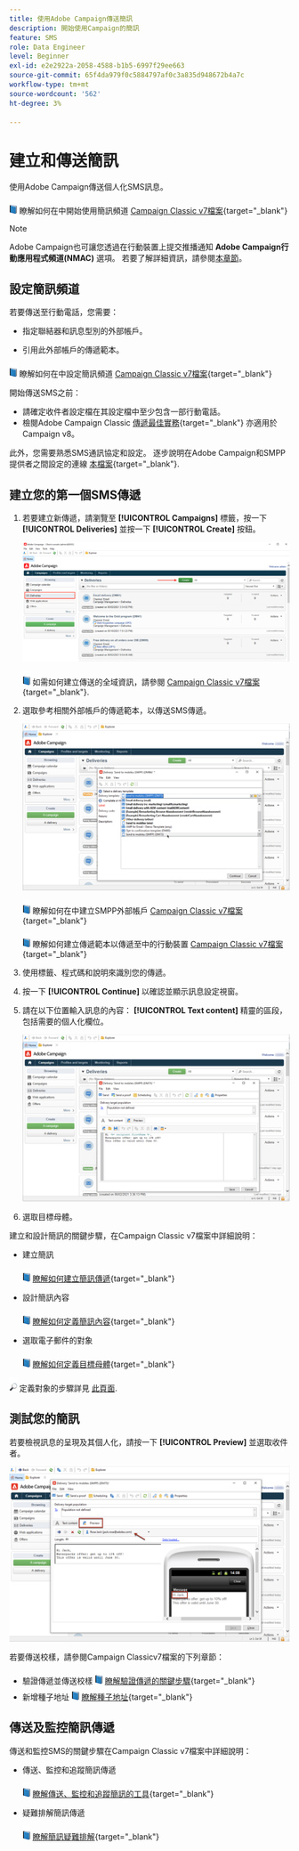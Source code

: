 ```yaml
---
title: 使用Adobe Campaign傳送簡訊
description: 開始使用Campaign的簡訊
feature: SMS
role: Data Engineer
level: Beginner
exl-id: e2e2922a-2058-4588-b1b5-6997f29ee663
source-git-commit: 65f4da979f0c5884797af0c3a835d948672b4a7c
workflow-type: tm+mt
source-wordcount: '562'
ht-degree: 3%

---
```


# 建立和傳送簡訊

使用Adobe Campaign傳送個人化SMS訊息。

![](../assets/do-not-localize/book.png) 瞭解如何在中開始使用簡訊頻道 [Campaign Classic v7檔案](https://experienceleague.adobe.com/docs/campaign-classic/using/sending-messages/sending-messages-on-mobiles/sms-channel.html){target="_blank"}

>[!NOTE]
>
>Adobe Campaign也可讓您透過在行動裝置上提交推播通知 **Adobe Campaign行動應用程式頻道(NMAC)** 選項。 若要了解詳細資訊，請參閱[本章節](push.md)。

## 設定簡訊頻道

若要傳送至行動電話，您需要：

* 指定聯結器和訊息型別的外部帳戶。

* 引用此外部帳戶的傳遞範本。

![](../assets/do-not-localize/book.png)  瞭解如何在中設定簡訊頻道 [Campaign Classic v7檔案](https://experienceleague.adobe.com/docs/campaign-classic/using/sending-messages/sending-messages-on-mobiles/sms-set-up.html#sending-messages){target="_blank"}

開始傳送SMS之前：

* 請確定收件者設定檔在其設定檔中至少包含一部行動電話。
* 檢閱Adobe Campaign Classic [傳遞最佳實務](https://experienceleague.adobe.com/docs/campaign-classic/using/sending-messages/key-steps-when-creating-a-delivery/delivery-bestpractices/delivery-best-practices.html#sending-messages){target="_blank"} 亦適用於Campaign v8。

此外，您需要熟悉SMS通訊協定和設定。 逐步說明在Adobe Campaign和SMPP提供者之間設定的連線 [本檔案](https://experienceleague.adobe.com/docs/campaign-classic/using/sending-messages/sending-messages-on-mobiles/sms-protocol.html#sending-messages){target="_blank"}.

## 建立您的第一個SMS傳遞

1. 若要建立新傳遞，請瀏覽至 **[!UICONTROL Campaigns]** 標籤，按一下 **[!UICONTROL Deliveries]** 並按一下 **[!UICONTROL Create]** 按鈕。

   ![](assets/delivery_step_1.png)

   ![](../assets/do-not-localize/book.png) 如需如何建立傳送的全域資訊，請參閱 [Campaign Classic v7檔案](https://experienceleague.adobe.com/docs/campaign-classic/using/sending-messages/key-steps-when-creating-a-delivery/steps-about-delivery-creation-steps.html#sending-messages){target="_blank"}.

1. 選取參考相關外部帳戶的傳遞範本，以傳送SMS傳遞。

   ![](assets/sms-template-list.png)

   ![](../assets/do-not-localize/book.png) 瞭解如何在中建立SMPP外部帳戶 [Campaign Classic v7檔案](https://experienceleague.adobe.com/docs/campaign-classic/using/sending-messages/sending-messages-on-mobiles/sms-set-up.html#creating-an-smpp-external-account){target="_blank"}

   ![](../assets/do-not-localize/book.png) 瞭解如何建立傳遞範本以傳遞至中的行動裝置 [Campaign Classic v7檔案](https://experienceleague.adobe.com/docs/campaign-classic/using/sending-messages/sending-messages-on-mobiles/sms-set-up.html#changing-the-delivery-template){target="_blank"}

1. 使用標籤、程式碼和說明來識別您的傳遞。

1. 按一下 **[!UICONTROL Continue]** 以確認並顯示訊息設定視窗。

1. 請在以下位置輸入訊息的內容： **[!UICONTROL Text content]** 精靈的區段，包括需要的個人化欄位。

   ![](assets/sms-content.png)

1. 選取目標母體。

建立和設計簡訊的關鍵步驟，在Campaign Classic v7檔案中詳細說明：

* 建立簡訊

  ![](../assets/do-not-localize/book.png) [瞭解如何建立簡訊傳遞](https://experienceleague.adobe.com/docs/campaign-classic/using/sending-messages/sending-messages-on-mobiles/sms-create.html#sending-messages){target="_blank"}

* 設計簡訊內容

  ![](../assets/do-not-localize/book.png) [瞭解如何定義簡訊內容](https://experienceleague.adobe.com/docs/campaign-classic/using/sending-messages/sending-messages-on-mobiles/sms-create.html#defining-the-sms-content){target="_blank"}

* 選取電子郵件的對象

  ![](../assets/do-not-localize/book.png) [瞭解如何定義目標母體](https://experienceleague.adobe.com/docs/campaign-classic/using/sending-messages/key-steps-when-creating-a-delivery/steps-defining-the-target-population.html){target="_blank"}

![](../assets/do-not-localize/glass.png) 定義對象的步驟詳見 [此頁面](../start/audiences.md).

## 測試您的簡訊

若要檢視訊息的呈現及其個人化，請按一下 **[!UICONTROL Preview]** 並選取收件者。

![](assets/sms-preview.png)

若要傳送校樣，請參閱Campaign Classicv7檔案的下列章節：

* 驗證傳遞並傳送校樣
  ![](../assets/do-not-localize/book.png) [瞭解驗證傳遞的關鍵步驟](https://experienceleague.adobe.com/docs/campaign-classic/using/sending-messages/key-steps-when-creating-a-delivery/steps-validating-the-delivery.html?lang=zh-Hant){target="_blank"}
* 新增種子地址
  ![](../assets/do-not-localize/book.png) [瞭解種子地址](https://experienceleague.adobe.com/docs/campaign-classic/using/sending-messages/using-seed-addresses/about-seed-addresses.html){target="_blank"}

## 傳送及監控簡訊傳遞

傳送和監控SMS的關鍵步驟在Campaign Classic v7檔案中詳細說明：

* 傳送、監控和追蹤簡訊傳遞

  ![](../assets/do-not-localize/book.png) [瞭解傳送、監控和追蹤簡訊的工具](https://experienceleague.adobe.com/docs/campaign-classic/using/sending-messages/sending-messages-on-mobiles/sms-send.html#sending-messages){target="_blank"}

* 疑難排解簡訊傳遞

  ![](../assets/do-not-localize/book.png) [瞭解簡訊疑難排解](https://experienceleague.adobe.com/docs/campaign-classic/using/sending-messages/sending-messages-on-mobiles/troubleshooting-sms.html#sending-messages){target="_blank"}
